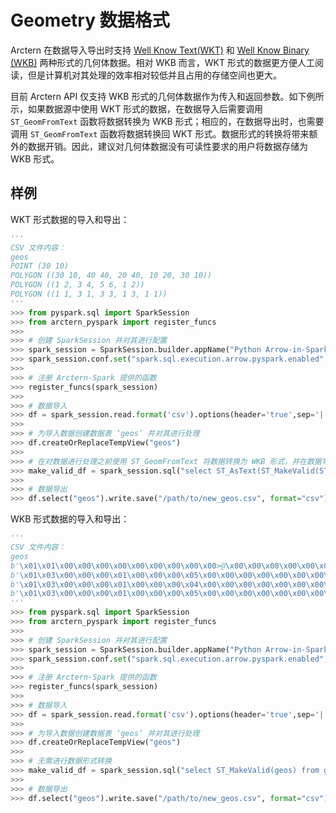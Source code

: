 # Geometry 数据格式

Arctern 在数据导入导出时支持 [Well Know Text(WKT)](https://en.wikipedia.org/wiki/Well-known_text_representation_of_geometry)  和 [Well Know Binary (WKB)](https://en.wikipedia.org/wiki/Well-known_text_representation_of_geometry#Well-known_binary) 两种形式的几何体数据。相对 WKB 而言，WKT 形式的数据更方便人工阅读，但是计算机对其处理的效率相对较低并且占用的存储空间也更大。

目前 Arctern API 仅支持 WKB 形式的几何体数据作为传入和返回参数。如下例所示，如果数据源中使用 WKT 形式的数据，在数据导入后需要调用 `ST_GeomFromText` 函数将数据转换为 WKB 形式；相应的，在数据导出时，也需要调用 `ST_GeomFromText` 函数将数据转换回 WKT 形式。数据形式的转换将带来额外的数据开销。因此，建议对几何体数据没有可读性要求的用户将数据存储为 WKB 形式。

## 样例

WKT 形式数据的导入和导出：

```python
'''
CSV 文件内容：
geos
POINT (30 10)
POLYGON ((30 10, 40 40, 20 40, 10 20, 30 10))
POLYGON ((1 2, 3 4, 5 6, 1 2))
POLYGON ((1 1, 3 1, 3 3, 1 3, 1 1))
'''
>>> from pyspark.sql import SparkSession
>>> from arctern_pyspark import register_funcs
>>>
>>> # 创建 SparkSession 并对其进行配置
>>> spark_session = SparkSession.builder.appName("Python Arrow-in-Spark example").getOrCreate()
>>> spark_session.conf.set("spark.sql.execution.arrow.pyspark.enabled", "true")
>>>
>>> # 注册 Arctern-Spark 提供的函数
>>> register_funcs(spark_session)
>>>
>>> # 数据导入
>>> df = spark_session.read.format('csv').options(header='true',sep='|').load("/path/to/geos.csv")
>>>
>>> # 为导入数据创建数据表 ‘geos’ 并对其进行处理
>>> df.createOrReplaceTempView("geos")
>>>
>>> # 在对数据进行处理之前使用 ST_GeomFromText 将数据转换为 WKB 形式，并在数据导出前使用 ST_AsText 将数据转换回 WKT 形式
>>> make_valid_df = spark_session.sql("select ST_AsText(ST_MakeValid(ST_GeomFromText(geos))) from geos")
>>>
>>> # 数据导出
>>> df.select("geos").write.save("/path/to/new_geos.csv", format="csv")
```

WKB 形式数据的导入和导出：
```python
'''
CSV 文件内容：
geos
b'\x01\x01\x00\x00\x00\x00\x00\x00\x00\x00\x00>@\x00\x00\x00\x00\x00\x00$@'
b'\x01\x03\x00\x00\x00\x01\x00\x00\x00\x05\x00\x00\x00\x00\x00\x00\x00\x00\x00>@\x00\x00\x00\x00\x00\x00$@\x00\x00\x00\x00\x00\x00D@\x00\x00\x00\x00\x00\x00D@\x00\x00\x00\x00\x00\x004@\x00\x00\x00\x00\x00\x00D@\x00\x00\x00\x00\x00\x00$@\x00\x00\x00\x00\x00\x004@\x00\x00\x00\x00\x00\x00>@\x00\x00\x00\x00\x00\x00$@'
b'\x01\x03\x00\x00\x00\x01\x00\x00\x00\x04\x00\x00\x00\x00\x00\x00\x00\x00\x00\xf0?\x00\x00\x00\x00\x00\x00\x00@\x00\x00\x00\x00\x00\x00\x08@\x00\x00\x00\x00\x00\x00\x10@\x00\x00\x00\x00\x00\x00\x14@\x00\x00\x00\x00\x00\x00\x18@\x00\x00\x00\x00\x00\x00\xf0?\x00\x00\x00\x00\x00\x00\x00@'
b'\x01\x03\x00\x00\x00\x01\x00\x00\x00\x05\x00\x00\x00\x00\x00\x00\x00\x00\x00\xf0?\x00\x00\x00\x00\x00\x00\xf0?\x00\x00\x00\x00\x00\x00\x08@\x00\x00\x00\x00\x00\x00\xf0?\x00\x00\x00\x00\x00\x00\x08@\x00\x00\x00\x00\x00\x00\x08@\x00\x00\x00\x00\x00\x00\xf0?\x00\x00\x00\x00\x00\x00\x08@\x00\x00\x00\x00\x00\x00\xf0?\x00\x00\x00\x00\x00\x00\xf0?'
'''
>>> from pyspark.sql import SparkSession
>>> from arctern_pyspark import register_funcs
>>>
>>> # 创建 SparkSession 并对其进行配置
>>> spark_session = SparkSession.builder.appName("Python Arrow-in-Spark example").getOrCreate()
>>> spark_session.conf.set("spark.sql.execution.arrow.pyspark.enabled", "true")
>>>
>>> # 注册 Arctern-Spark 提供的函数
>>> register_funcs(spark_session)
>>>
>>> # 数据导入
>>> df = spark_session.read.format('csv').options(header='true',sep='|').load("/path/to/geos.csv")
>>>
>>> # 为导入数据创建数据表 ‘geos’ 并对其进行处理
>>> df.createOrReplaceTempView("geos")
>>>
>>> # 无需进行数据形式转换
>>> make_valid_df = spark_session.sql("select ST_MakeValid(geos) from geos")
>>>
>>> # 数据导出
>>> df.select("geos").write.save("/path/to/new_geos.csv", format="csv")
```